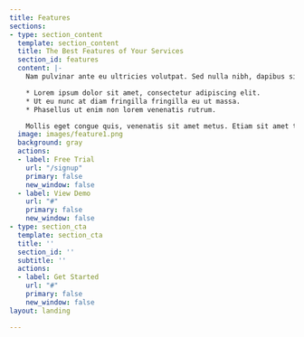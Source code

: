 ```yaml
---
title: Features
sections:
- type: section_content
  template: section_content
  title: The Best Features of Your Services
  section_id: features
  content: |-
    Nam pulvinar ante eu ultricies volutpat. Sed nulla nibh, dapibus sit amet cursus quis, fringilla nec sapien. Vestibulum imperdiet nunc bibendum consectetur lobortis.

    * Lorem ipsum dolor sit amet, consectetur adipiscing elit.
    * Ut eu nunc at diam fringilla fringilla eu ut massa.
    * Phasellus ut enim non lorem venenatis rutrum.

    Mollis eget congue quis, venenatis sit amet metus. Etiam sit amet tortor sed justo tempor condimentum.
  image: images/feature1.png
  background: gray
  actions:
  - label: Free Trial
    url: "/signup"
    primary: false
    new_window: false
  - label: View Demo
    url: "#"
    primary: false
    new_window: false
- type: section_cta
  template: section_cta
  title: ''
  section_id: ''
  subtitle: ''
  actions:
  - label: Get Started
    url: "#"
    primary: false
    new_window: false
layout: landing

---
```


